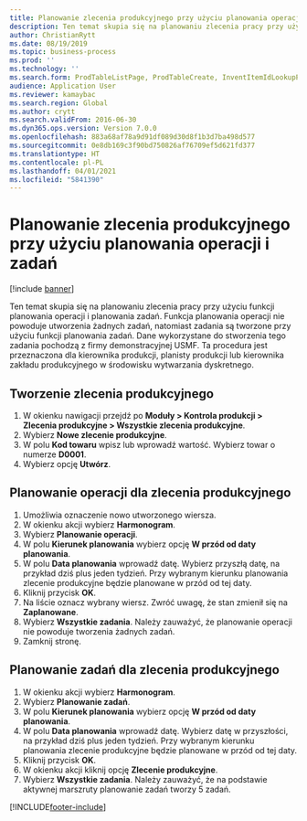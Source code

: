 ```yaml
---
title: Planowanie zlecenia produkcyjnego przy użyciu planowania operacji i zadań
description: Ten temat skupia się na planowaniu zlecenia pracy przy użyciu funkcji planowania operacji i planowania zadań.
author: ChristianRytt
ms.date: 08/19/2019
ms.topic: business-process
ms.prod: ''
ms.technology: ''
ms.search.form: ProdTableListPage, ProdTableCreate, InventItemIdLookupPurchase, ProdSchedule, ProdTable, ProdRouteJob
audience: Application User
ms.reviewer: kamaybac
ms.search.region: Global
ms.author: crytt
ms.search.validFrom: 2016-06-30
ms.dyn365.ops.version: Version 7.0.0
ms.openlocfilehash: 883a68af78a9d91df089d30d8f1b3d7ba498d577
ms.sourcegitcommit: 0e8db169c3f90bd750826af76709ef5d621fd377
ms.translationtype: HT
ms.contentlocale: pl-PL
ms.lasthandoff: 04/01/2021
ms.locfileid: "5841390"
---
```

# <a name="schedule-a-production-order-with-operations-and-job-scheduling"></a>Planowanie zlecenia produkcyjnego przy użyciu planowania operacji i zadań

[!include [banner](../../includes/banner.md)]

Ten temat skupia się na planowaniu zlecenia pracy przy użyciu funkcji planowania operacji i planowania zadań. Funkcja planowania operacji nie powoduje utworzenia żadnych zadań, natomiast zadania są tworzone przy użyciu funkcji planowania zadań. Dane wykorzystane do stworzenia tego zadania pochodzą z firmy demonstracyjnej USMF. Ta procedura jest przeznaczona dla kierownika produkcji, planisty produkcji lub kierownika zakładu produkcyjnego w środowisku wytwarzania dyskretnego.


## <a name="create-a-production-order"></a>Tworzenie zlecenia produkcyjnego
1. W okienku nawigacji przejdź po **Moduły > Kontrola produkcji > Zlecenia produkcyjne > Wszystkie zlecenia produkcyjne**.
2. Wybierz **Nowe zlecenie produkcyjne**.
3. W polu **Kod towaru** wpisz lub wprowadź wartość. Wybierz towar o numerze **D0001**.  
4. Wybierz opcję **Utwórz**.

## <a name="schedule-operations-for-the-production-order"></a>Planowanie operacji dla zlecenia produkcyjnego
1. Umożliwia oznaczenie nowo utworzonego wiersza.      
2. W okienku akcji wybierz **Harmonogram**.
3. Wybierz **Planowanie operacji**.
4. W polu **Kierunek planowania** wybierz opcję **W przód od daty planowania**.
5. W polu **Data planowania** wprowadź datę. Wybierz przyszłą datę, na przykład dziś plus jeden tydzień. Przy wybranym kierunku planowania zlecenie produkcyjne będzie planowane w przód od tej daty.  
6. Kliknij przycisk **OK**.
7. Na liście oznacz wybrany wiersz. Zwróć uwagę, że stan zmienił się na **Zaplanowane**. 
8. Wybierz **Wszystkie zadania**. Należy zauważyć, że planowanie operacji nie powoduje tworzenia żadnych zadań.  
9. Zamknij stronę.

## <a name="schedule-jobs-for-the-production-order"></a>Planowanie zadań dla zlecenia produkcyjnego
1. W okienku akcji wybierz **Harmonogram**.
2. Wybierz **Planowanie zadań**.
3. W polu **Kierunek planowania** wybierz opcję **W przód od daty planowania**.
4. W polu **Data planowania** wprowadź datę. Wybierz datę w przyszłości, na przykład dziś plus jeden tydzień. Przy wybranym kierunku planowania zlecenie produkcyjne będzie planowane w przód od tej daty.  
5. Kliknij przycisk **OK**.
6. W okienku akcji kliknij opcję **Zlecenie produkcyjne**.
7. Wybierz **Wszystkie zadania**. Należy zauważyć, że na podstawie aktywnej marszruty planowanie zadań tworzy 5 zadań.  



[!INCLUDE[footer-include](../../../includes/footer-banner.md)]
